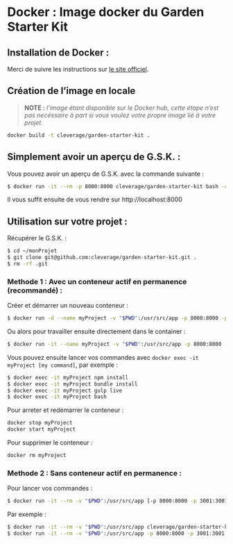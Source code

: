 
Docker : Image docker du Garden Starter Kit
===============================================================================

Installation de Docker :
-------------------------------------------------------------------------------

Merci de suivre les instructions sur [le site officiel](https://www.docker.com/products/docker).

Création de l’image en locale
-------------------------------------------------------------------------------

> **NOTE :**  _l’image étant disponible sur le Docker hub, cette étape n’est pas necéssaire à part si vous voulez votre propre image lié à votre projet._

```bash
docker build -t cleverage/garden-starter-kit .
```


Simplement avoir un aperçu de G.S.K. :
-------------------------------------------------------------------------------

Vous pouvez avoir un aperçu de G.S.K. avec la commande suivante :

```bash
$ docker run -it --rm -p 8000:8000 cleverage/garden-starter-kit bash -c "npm install && npm start"
```

Il vous suffit ensuite de vous rendre sur http://localhost:8000

Utilisation sur votre projet :
-------------------------------------------------------------------------------

Récupérer le G.S.K. :

```bash
$ cd ~/monProjet
$ git clone git@github.com:cleverage/garden-starter-kit.git .
$ rm -rf .git
```

### Methode 1 : Avec un conteneur actif en permanence (recommandé) :

Créer et démarrer un nouveau conteneur :

```bash
$ docker run -d --name myProject -v "$PWD":/usr/src/app -p 8000:8000 -p 3001:3001 cleverage/garden-starter-kit tail -f /dev/null
```

Ou alors pour travailler ensuite directement dans le container :

```bash
$ docker run -it --name myProject -v "$PWD":/usr/src/app -p 8000:8000 -p 3001:3001 cleverage/garden-starter-kit bash
```

Vous pouvez ensuite lancer vos commandes avec `docker exec -it myProject [my command]`, par exemple :

```bash
$ docker exec -it myProject npm install
$ docker exec -it myProject bundle install
$ docker exec -it myProject gulp live
$ docker exec -it myProject bash
```

Pour arreter et redémarrer le conteneur :

```bash
docker stop myProject
docker start myProject
```

Pour supprimer le conteneur :

```bash
docker rm myProject
```

### Methode 2 : Sans conteneur actif en permanence :

Pour lancer vos commandes :

```bash
$ docker run -it --rm -v "$PWD":/usr/src/app [-p 8000:8000 -p 3001:3001] cleverage/garden-starter-kit [my command]
```

Par exemple :

```bash
$ docker run -it --rm -v "$PWD":/usr/src/app cleverage/garden-starter-kit npm install
$ docker run -it --rm -v "$PWD":/usr/src/app -p 8000:8000 -p 3001:3001 cleverage/garden-starter-kit gulp live
```

